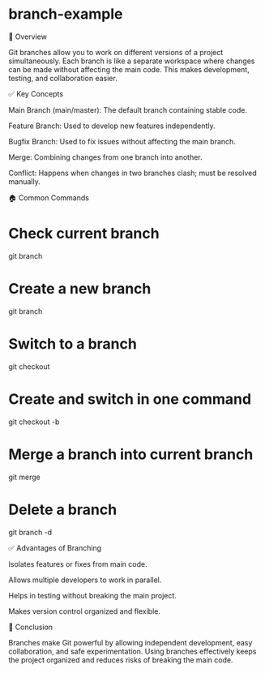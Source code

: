 # branch-example

🧩 Overview

Git branches allow you to work on different versions of a project simultaneously. Each branch is like a separate workspace where changes can be made without affecting the main code. This makes development, testing, and collaboration easier.

✅ Key Concepts

Main Branch (main/master): The default branch containing stable code.

Feature Branch: Used to develop new features independently.

Bugfix Branch: Used to fix issues without affecting the main branch.

Merge: Combining changes from one branch into another.

Conflict: Happens when changes in two branches clash; must be resolved manually.

🏠 Common Commands
# Check current branch
git branch

# Create a new branch
git branch <branch-name>

# Switch to a branch
git checkout <branch-name>

# Create and switch in one command
git checkout -b <branch-name>

# Merge a branch into current branch
git merge <branch-name>

# Delete a branch
git branch -d <branch-name>

✅ Advantages of Branching

Isolates features or fixes from main code.

Allows multiple developers to work in parallel.

Helps in testing without breaking the main project.

Makes version control organized and flexible.

🏁 Conclusion

Branches make Git powerful by allowing independent development, easy collaboration, and safe experimentation. Using branches effectively keeps the project organized and reduces risks of breaking the main code.
